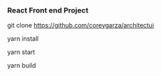 ### React Front end Project

git clone https://github.com/coreygarza/architectui

yarn install

yarn start

yarn build
